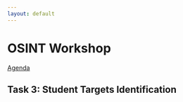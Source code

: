 ```yaml
---
layout: default
---
```


# OSINT Workshop
[Agenda](./index.md)
## Task 3: Student Targets Identification
